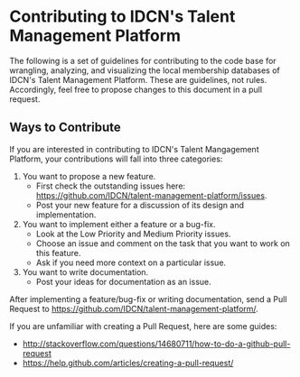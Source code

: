<h1>Contributing to IDCN's Talent Management Platform</h1>

The following is a set of guidelines for contributing to the code base for wrangling, analyzing, and visualizing the local membership databases of IDCN's Talent Management Platform. These are guidelines, not rules. Accordingly, feel free to propose changes to this document in a pull request.

<h2>Ways to Contribute</h2>

If you are interested in contributing to IDCN's Talent Mangagement Platform, your contributions will fall into three categories:
1. You want to propose a new feature.
    - First check the outstanding issues here: https://github.com/IDCN/talent-management-platform/issues.
    - Post your new feature for a discussion of its design and implementation.
2. You want to implement either a feature or a bug-fix.
    - Look at the Low Priority and Medium Priority issues.
    - Choose an issue and comment on the task that you want to work on this feature.
    - Ask if you need more context on a particular issue.
3. You want to write documentation.
    - Post your ideas for documentation as an issue.

After implementing a feature/bug-fix or writing documentation, send a Pull Request to https://github.com/IDCN/talent-management-platform/.

If you are unfamiliar with creating a Pull Request, here are some guides:
- http://stackoverflow.com/questions/14680711/how-to-do-a-github-pull-request
- https://help.github.com/articles/creating-a-pull-request/
